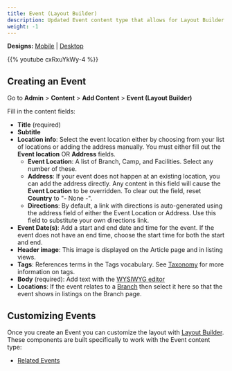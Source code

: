 ```yaml
---
title: Event (Layout Builder)
description: Updated Event content type that allows for Layout Builder components to be included within an event page.
weight: -1
---
```


**Designs:** [Mobile](<../../../../../../assets/img/designs/lb/Event Mobile.png>) | [Desktop](<../../../../../../assets/img/designs/lb/Event Desktop.png>)

{{% youtube cxRxuYkWy-4 %}}

## Creating an Event

Go to **Admin** > **Content** > **Add Content** > **Event (Layout Builder)**

Fill in the content fields:

- **Title** (required)
- **Subtitle**
- **Location info**: Select the event location either by choosing from your list of locations or adding the address manually. You must either fill out the **Event location** OR **Address** fields.
  - **Event Location**: A list of Branch, Camp, and Facilities. Select any number of these.
  - **Address**: If your event does not happen at an existing location, you can add the address directly. Any content in this field will cause the **Event Location** to be overridden. To clear out the field, reset **Country** to "- None -".
  - **Directions**: By default, a link with directions is auto-generated using the address field of either the Event Location or Address. Use this field to substitute your own directions link.
- **Event Date(s)**: Add a start and end date and time for the event. If the event does not have an end time, choose the start time for both the start and end.
- **Header image**: This image is displayed on the Article page and in listing views.
- **Tags**: References terms in the Tags vocabulary. See [Taxonomy](../../taxonomy) for more information on tags.
- **Body** (required): Add text with the [WYSIWYG editor](../../text-editor)
- **Locations**: If the event relates to a [Branch](../branch) then select it here so that the event shows in listings on the Branch page.

## Customizing Events

Once you create an Event you can customize the layout with [Layout Builder](../../layout-builder). These components are built specifically to work with the Event content type:

- [Related Events](../../layout-builder/related-events)
